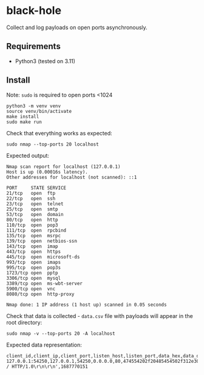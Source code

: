 # black-hole
Collect and log payloads on open ports asynchronously.

## Requirements
- Python3 (tested on 3.11)

## Install
Note: `sudo` is required to open ports <1024
```
python3 -m venv venv
source venv/bin/activate
make install
sudo make run
```
Check that everything works as expected:
```
sudo nmap --top-ports 20 localhost
```
Expected output:
```
Nmap scan report for localhost (127.0.0.1)
Host is up (0.00016s latency).
Other addresses for localhost (not scanned): ::1

PORT     STATE SERVICE
21/tcp   open  ftp
22/tcp   open  ssh
23/tcp   open  telnet
25/tcp   open  smtp
53/tcp   open  domain
80/tcp   open  http
110/tcp  open  pop3
111/tcp  open  rpcbind
135/tcp  open  msrpc
139/tcp  open  netbios-ssn
143/tcp  open  imap
443/tcp  open  https
445/tcp  open  microsoft-ds
993/tcp  open  imaps
995/tcp  open  pop3s
1723/tcp open  pptp
3306/tcp open  mysql
3389/tcp open  ms-wbt-server
5900/tcp open  vnc
8080/tcp open  http-proxy

Nmap done: 1 IP address (1 host up) scanned in 0.05 seconds
```
Check that data is collected - `data.csv` file with payloads will appear in the root directory:
```
sudo nmap -v --top-ports 20 -A localhost
```
Expected data representation:
```csv
client_id,client_ip,client_port,listen_host,listen_port,data_hex,data_decode,timestamp
127.0.0.1:54250,127.0.0.1,54250,0.0.0.0,80,474554202f20485454502f312e300d0a0d0a,'GET / HTTP/1.0\r\n\r\n',1687770151
```
